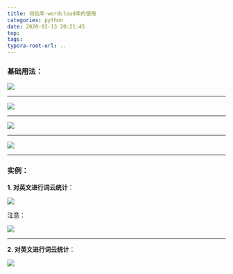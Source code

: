 ```yaml
---
title: 词云库-wordcloud库的使用
categories: python
date: 2020-02-13 20:21:45
top:
tags:
typora-root-url: ..
---
```


### 基础用法：

![](https://image--1.oss-cn-shenzhen.aliyuncs.com/01.png)

------

![](https://image--1.oss-cn-shenzhen.aliyuncs.com/1.png)

------

![](https://image--1.oss-cn-shenzhen.aliyuncs.com/2.png)

------

![](https://image--1.oss-cn-shenzhen.aliyuncs.com/3.png)

------

###  实例：

**1. 对英文进行词云统计**：

![](https://image--1.oss-cn-shenzhen.aliyuncs.com/4.png)

注意：

![](https://image--1.oss-cn-shenzhen.aliyuncs.com/5.png)

------

**2. 对英文进行词云统计**：

![](https://image--1.oss-cn-shenzhen.aliyuncs.com/6.png)